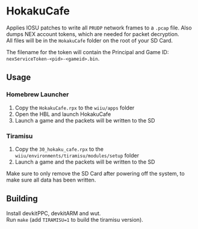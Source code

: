 # HokakuCafe
Applies IOSU patches to write all `PRUDP` network frames to a `.pcap` file. Also dumps NEX account tokens, which are needed for packet decryption.  
All files will be in the `HokakuCafe` folder on the root of your SD Card.  

The filename for the token will contain the Principal and Game ID: `nexServiceToken-<pid>-<gameid>.bin`.  

## Usage
### Homebrew Launcher
1. Copy the `HokakuCafe.rpx` to the `wiiu/apps` folder
2. Open the HBL and launch HokakuCafe
3. Launch a game and the packets will be written to the SD

### Tiramisu
1. Copy the `30_hokaku_cafe.rpx` to the `wiiu/environments/tiramisu/modules/setup` folder
2. Launch a game and the packets will be written to the SD

Make sure to only remove the SD Card after powering off the system, to make sure all data has been written.

## Building
Install devkitPPC, devkitARM and wut.  
Run `make` (add `TIRAMISU=1` to build the tiramisu version).
